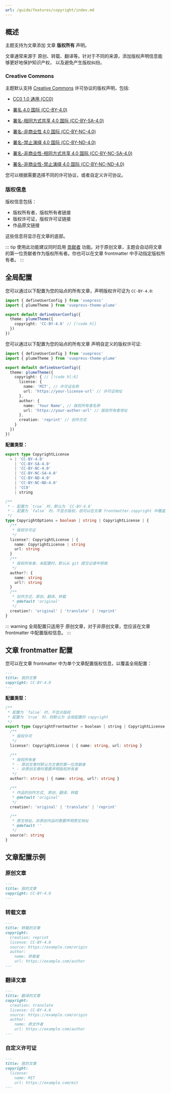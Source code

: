 ```yaml
---
url: /guide/features/copyright/index.md
---
```

## 概述

主题支持为文章添加 文章 **版权所有** 声明。

文章通常来源于 原创、转载、翻译等。针对于不同的来源，添加版权声明信息能够更好地保护知识产权，
以及避免产生版权纠纷。

### Creative Commons

主题默认支持 [Creative Commons](https://creativecommons.org/) 许可协议的版权声明，包括:

* [CC0 1.0 通用 (CC0)](https://creativecommons.org/publicdomain/zero/1.0/)

* [署名 4.0 国际 (CC-BY-4.0)](https://creativecommons.org/licenses/by/4.0/)

* [署名-相同方式共享 4.0 国际 (CC-BY-SA-4.0)](https://creativecommons.org/licenses/by-sa/4.0/)

* [署名-非商业性 4.0 国际 (CC-BY-NC-4.0)](https://creativecommons.org/licenses/by-nc/4.0/)

* [署名-禁止演绎 4.0 国际 (CC-BY-ND-4.0)](https://creativecommons.org/licenses/by-nd/4.0/)

* [署名-非商业性-相同方式共享 4.0 国际 (CC-BY-NC-SA-4.0)](https://creativecommons.org/licenses/by-nc-sa/4.0/)

* [署名-非商业性-禁止演绎 4.0 国际 (CC-BY-NC-ND-4.0)](https://creativecommons.org/licenses/by-nc-nd/4.0/)


您可以根据需要选择不同的许可协议，或者自定义许可协议。

### 版权信息

版权信息包括：

* 版权所有者，版权所有者链接
* 版权许可证，版权许可证链接
* 作品原文链接

这些信息将显示在文章的底部。

::: tip 使用此功能建议同时启用 [贡献者](./contributors.md) 功能。对于原创文章，主题会自动将文章的第一位贡献者作为版权所有者。你也可以在文章 frontmatter 中手动指定版权所有者。
:::

## 全局配置

您可以通过以下配置为您的站点的所有文章，声明版权许可证为 `CC-BY-4.0`:

```ts title=".vuepress/config.ts"
import { defineUserConfig } from 'vuepress'
import { plumeTheme } from 'vuepress-theme-plume'

export default defineUserConfig({
  theme: plumeTheme({
    copyright: 'CC-BY-4.0' // [!code hl]
  })
})
```

您可以通过以下配置为您的站点的所有文章 声明自定义的版权许可证:

```ts :no-line-numbers title=".vuepress/config.ts"
import { defineUserConfig } from 'vuepress'
import { plumeTheme } from 'vuepress-theme-plume'

export default defineUserConfig({
  theme: plumeTheme({
    copyright: { // [!code hl:6]
      license: {
        name: 'MIT', // 许可证名称
        url: 'https://your-license-url' // 许可证地址
      },
      author: {
        name: 'Your Name', // 版权所有者名称
        url: 'https://your-author-url' // 版权所有者地址
      },
      creation: 'reprint' // 创作方式
    }
  })
})
```

**配置类型：**

```ts
export type CopyrightLicense
  = | 'CC-BY-4.0'
    | 'CC-BY-SA-4.0'
    | 'CC-BY-NC-4.0'
    | 'CC-BY-NC-SA-4.0'
    | 'CC-BY-ND-4.0'
    | 'CC-BY-NC-ND-4.0'
    | 'CC0'
    | string

/**
 * - 配置为 `true` 时，默认为 `CC-BY-4.0`
 * - 配置为 `false` 时，不显示版权，但可以在文章 frontmatter.copyright 中覆盖配置
 */
type CopyrightOptions = boolean | string | CopyrightLicense | {
  /**
   * 版权许可证
   */
  license?: CopyrightLicense | {
    name: CopyrightLicense | string
    url: string
  }
  /**
   * 版权所有者，未配置时，默认从 git 提交记录中获取
   */
  author?: {
    name: string
    url?: string
  }
  /**
   * 创作方式，原创、翻译、转载
   * @default 'original'
   */
  creation?: 'original' | 'translate' | 'reprint'
}
```

::: warning 全局配置只适用于 原创文章，对于非原创文章，您应该在文章 frontmatter 中配置版权信息。
:::

## 文章 frontmatter 配置

您可以在文章 frontmatter 中为单个文章配置版权信息，以覆盖全局配置：

```md
---
title: 我的文章
copyright: CC-BY-4.0
---
```

**配置类型：**

```ts
/**
 * 配置为 `false` 时，不显示版权
 * 配置为 `true` 时，则默认为 全局配置的 copyright
 */
export type CopyrightFrontmatter = boolean | string | CopyrightLicense | {
  /**
   * 版权许可
   */
  license?: CopyrightLicense | { name: string, url: string }

  /**
   * 版权所有者
   * - 原创文章时默认为文章的第一位贡献者
   * - 非原创文章时需要声明版权所有者
   */
  author?: string | { name: string, url?: string }

  /**
   * 作品的创作方式, 原创、翻译、转载
   * @default 'original'
   */
  creation?: 'original' | 'translate' | 'reprint'

  /**
   * 原文地址，非原创作品时需要声明原文地址
   * @default ''
   */
  source?: string
}
```

## 文章配置示例

### 原创文章

```md
---
title: 我的文章
copyright: CC-BY-4.0
---
```

### 转载文章

```md
---
title: 转载的文章
copyright:
  creation: reprint
  license: CC-BY-4.0
  source: https://example.com/origin
  author:
    name: 转载者
    url: https://example.com/author
---
```

### 翻译文章

```md
---
title: 翻译的文章
copyright:
  creation: translate
  license: CC-BY-4.0
  source: https://example.com/origin
  author:
    name: 原文作者
    url: https://example.com/author
---
```

### 自定义许可证

```md
---
title: 我的文章
copyright:
  license:
    name: MIT
    url: https://example.com/mit
---
```
